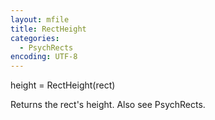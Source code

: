 ```yaml
---
layout: mfile
title: RectHeight
categories:
  - PsychRects
encoding: UTF-8
---
```


height = RectHeight(rect)

Returns the rect's height.
Also see PsychRects.